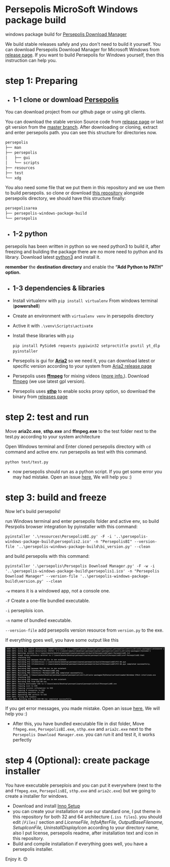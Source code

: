 # Persepolis MicroSoft Windows package build
windows package build for [Persepolis Download Manager](https://github.com/persepolisdm/persepolis)

We build stable releases safely and you don't need to build it yourself. You can download Persepolis Download Manager for  Microsoft Windows from [release page](https://github.com/persepolisdm/persepolis/releases).
If you want to build Persepolis for Windows yourself, then this instruction can help you.
# step 1: Preparing
- ## 1-1 clone or download [Persepolis](https://github.com/persepolisdm/persepolis)

You can download project from our github page or using git clients.

You can download the stable version Source code from [release page](https://github.com/persepolisdm/persepolis/releases) or last git version from the [master branch](https://github.com/persepolisdm/persepolis/archive/master.zip).
After downloading or cloning, extract and enter persepolis path.
you can see this structure for directories now.

```
persepolis
├── man
├── persepolis
│   ├── gui
│   └── scripts
├── resources
├── test
└── xdg
```

You also need some file that we put them in this repository and we use them to build persepolis. so clone or download [this repository](https://github.com/persepolisdm/persepolis-windows-package-build) alongside persepolis directory, we should have this structure finally:

```
persepolisarea
├── persepolis-windows-package-build
└── persepolis
```

- ## 1-2 python
persepolis has been written in python so we need python3 to build it, after freezing and building the package there are no more need to python and its library.
Download latest [python3](https://www.python.org/downloads/windows/) and install it.

**remember** the **destination directory** and enable the **“Add Python to PATH” option.**

- ## 1-3 dependencies & libraries
 - Install virtualenv with `pip install virtualenv` From windows terminal (**powershell**)
 - Create an environment with `virtualenv venv` in persepolis directory
 - Active it with `.\venv\Scripts\activate`
 - Install these libraries with `pip`

   `pip install PySide6 requests pypiwin32 setproctitle psutil yt_dlp pyinstaller`

 - Persepolis is gui for [**Aria2**](https://aria2.github.io) so we need it, you can download latest or specific version according to your system from [Aria2 release page](https://github.com/aria2/aria2/releases/)
 - Persepolis uses [**ffmpeg**](https://www.ffmpeg.org/) for mixing videos ([more info.](https://github.com/persepolisdm/persepolis/wiki/How-can-I-download-videos-from-youtube)). Download [ffmpeg](https://ffmpeg.zeranoe.com/builds](https://github.com/BtbN/FFmpeg-Builds/releases)/) (we use latest gpl version).
 - Persepolis uses [**sthp**](https://github.com/KaranGauswami/socks-to-http-proxy/) to enable socks proxy option, so download the binary from [releases page](https://github.com/KaranGauswami/socks-to-http-proxy/releases)

# step 2: test and run
Move **aria2c.exe**, **sthp.exe** and **ffmpeg.exe** to the test folder next to the test.py according to your system architecture

Open Windows terminal and Enter cloned persepolis directory with `cd` command and active env. run persepolis as test with this command.  

`python test/test.py`

- now persepolis should run as a python script. If you get some error you may had mistake. Open  an issue [here](https://github.com/persepolisdm/persepolis-windows-package-build/issues), We will help you :)

# step 3: build and freeze
Now let's build persepolis!

run Windows terminal and enter persepolis folder and active env, so build Pesrpolis browser integration by pyinstaller with this command:

```
pyinstaller '.\resources\PersepolisBI.py' -F -i '..\persepolis-windows-package-build\persepolis2.ico' -n "PersepolisBI" --version-file '..\persepolis-windows-package-build\bi_version.py' --clean
```

and build persepolis with this command:

```
pyinstaller '.\persepolis\Persepolis Download Manager.py' -F -w -i '..\persepolis-windows-package-build\persepolis1.ico' -n "Persepolis Download Manager" --version-file '..\persepolis-windows-package-build\version.py' --clean
```

`-w` means it is a windowed app, not a console one.

`-F` Create a one-file bundled executable.

`-i` perseplois icon.

`-n` name of bundled executable.

`--version-file` add persepolis version resource from `version.py` to the exe.

If everything goes well, you have some output like this

![pyinstaller](screen1.png)

 If you get error messages, you made mistake. Open  an issue [here](https://github.com/persepolisdm/persepolis-windows-package-build/issues), We will help you :)

- After this, you have bundled executable file in dist folder, Move `ffmpeg.exe`, `PersepolisBI.exe`, `sthp.exe` and `aria2c.exe` next to the `Persepolis Download Manager.exe`. you can run it and test it, it works perfectly

# step 4 (Optional): create package installer
You have executable perseplois and you can put it everywhere (next to the and `ffmpeg.exe`, `PersepolisBI`, `sthp.exe` and `aria2c.exe`) but we going to create a installer for windows.

- Download and install [Inno Setup](http://www.jrsoftware.org/isdl.php)
- you can create your installation or use our standard one, I put theme in this repository for both 32 and 64 architecture (`.iss files`). you should edit *`[Files]`* section and *LicenseFile, InfoAfterFile, OutputBaseFilename, SetupIconFile, UninstallDisplayIcon* according to your directory name, also I put license, persepolis readme, after installation text and icon in this repository.
- Build and compile installation if everything goes well, you have a persepolis installer.

 Enjoy it. :blush:
